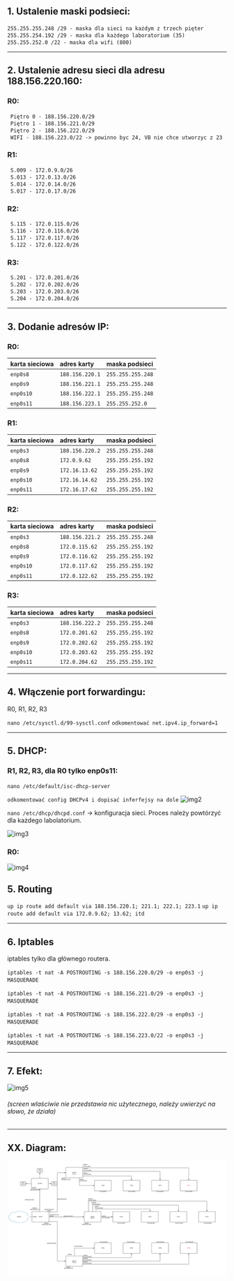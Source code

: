  ## 1. Ustalenie maski podsieci: 
    255.255.255.248 /29 - maska dla sieci na każdym z trzech pięter 
    255.255.254.192 /29 - maska dla każdego laboratorium (35)
    255.255.252.0 /22 - maska dla wifi (800)
    
 ----------------------------------------------------------
 
 ## 2. Ustalenie adresu sieci dla adresu 188.156.220.160:
 
 ### R0:
     Piętro 0 - 188.156.220.0/29
     Piętro 1 - 188.156.221.0/29
     Piętro 2 - 188.156.222.0/29
     WIFI - 188.156.223.0/22 -> powinno byc 24, VB nie chce utworzyc z 23 
 ### R1: 
     S.009 - 172.0.9.0/26
     S.013 - 172.0.13.0/26
     S.014 - 172.0.14.0/26
     S.017 - 172.0.17.0/26
  ### R2: 
     S.115 - 172.0.115.0/26
     S.116 - 172.0.116.0/26
     S.117 - 172.0.117.0/26
     S.122 - 172.0.122.0/26
   ### R3: 
     S.201 - 172.0.201.0/26
     S.202 - 172.0.202.0/26
     S.203 - 172.0.203.0/26
     S.204 - 172.0.204.0/26
     
  ----------------------------------------------------------
  
  ## 3. Dodanie adresów IP:
  
  ### R0:
  
| karta sieciowa | adres karty | maska podsieci |
| --------- |:-------------| :---------------|
| ``enp0s8`` | ``188.156.220.1`` | ``255.255.255.248`` |
| ``enp0s9`` | ``188.156.221.1`` | ``255.255.255.248`` |
| ``enp0s10`` | ``188.156.222.1`` | ``255.255.255.248`` |
| ``enp0s11`` | ``188.156.223.1`` | ``255.255.252.0`` |

      
  ### R1:
  
| karta sieciowa | adres karty | maska podsieci |
| --------- |:-------------| :---------------|
| ``enp0s3`` | ``188.156.220.2`` | ``255.255.255.248`` |
| ``enp0s8`` | ``172.0.9.62`` | ``255.255.255.192`` |
| ``enp0s9`` | ``172.16.13.62`` | ``255.255.255.192`` |
| ``enp0s10`` | ``172.16.14.62`` | ``255.255.255.192`` |
| ``enp0s11`` | ``172.16.17.62`` | ``255.255.255.192`` |
   
    
   ### R2:
   
| karta sieciowa | adres karty | maska podsieci |
| --------- |:-------------| :---------------|
| ``enp0s3`` | ``188.156.221.2`` | ``255.255.255.248`` |
| ``enp0s8`` | ``172.0.115.62`` | ``255.255.255.192`` |
| ``enp0s9`` | ``172.0.116.62`` | ``255.255.255.192`` |
| ``enp0s10`` | ``172.0.117.62`` | ``255.255.255.192`` |
| ``enp0s11`` | ``172.0.122.62`` | ``255.255.255.192`` |


   ### R3:
   
| karta sieciowa | adres karty | maska podsieci |
| --------- |:-------------| :---------------|
| ``enp0s3`` | ``188.156.222.2`` | ``255.255.255.248`` |
| ``enp0s8`` | ``172.0.201.62`` | ``255.255.255.192`` |
| ``enp0s9`` | ``172.0.202.62`` | ``255.255.255.192`` |
| ``enp0s10`` | ``172.0.203.62`` | ``255.255.255.192`` |
| ``enp0s11`` | ``172.0.204.62`` | ``255.255.255.192`` |

      
 
 
----------------------------------------------------------
## 4. Włączenie port forwardingu:
R0, R1, R2, R3

``nano /etc/sysctl.d/99-sysctl.conf``
``odkomentować net.ipv4.ip_forward=1``

----------------------------------------------------------

## 5. DHCP:
### R1, R2, R3, dla R0 tylko enp0s11:
  ``nano /etc/default/isc-dhcp-server``
  
  ``odkomentować config DHCPv4 i dopisać inferfejsy na dole``
  ![img2](https://i.imgur.com/7Pa9cTL.png)
   
   ``nano /etc/dhcp/dhcpd.conf`` -> konfiguracja sieci. Proces należy powtórzyć dla każdego labolatorium.

 ![img3](https://i.imgur.com/C4FrplK.png)
  
    
 ### R0:
 ![img4](https://i.imgur.com/ygI9yid.png)

## 5. Routing
  ``up ip route add default via 188.156.220.1; 221.1; 222.1; 223.1``
  ``up ip route add default via 172.0.9.62; 13.62; itd``
  
----------------------------------------------------------

## 6. Iptables
iptables tylko dla głównego routera. 

``iptables -t nat -A POSTROUTING -s 188.156.220.0/29 -o enp0s3 -j MASQUERADE``

``iptables -t nat -A POSTROUTING -s 188.156.221.0/29 -o enp0s3 -j MASQUERADE``

``iptables -t nat -A POSTROUTING -s 188.156.222.0/29 -o enp0s3 -j MASQUERADE``

``iptables -t nat -A POSTROUTING -s 188.156.223.0/22 -o enp0s3 -j MASQUERADE``

----------------------------------------------------------

## 7. Efekt: 
![img5](https://i.imgur.com/Igfyc5L.png)
###### (screen wlaściwie nie przedstawia nic użytecznego, należy uwierzyć na słowo, że działa)

----------------------------------------------------------
## XX. Diagram:
![diag](zadanie2_diagr.png)

